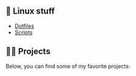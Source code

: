 ## 🐧 Linux stuff

- [Dotfiles](https://github.com/AlexW00/.config)
- [Scripts](https://github.com/AlexW00/Scripts)

## 👨‍💻 Projects

Below, you can find some of my favorite projects:
